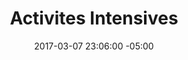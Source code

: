---
title: Activites Intensives
date: 2017-03-07 23:06:00 -05:00
permalink: "/activites-intensives"
layout: activites-intensives
---